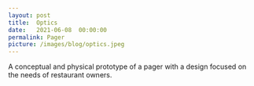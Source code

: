 ```yaml
---
layout: post
title:  Optics
date:   2021-06-08  00:00:00
permalink: Pager
picture: /images/blog/optics.jpeg
---
```


A conceptual and physical prototype of a pager with a design focused on the needs of restaurant owners. 


<!---
 This is the final project for the class Smart Product Design. My team developed both a functional and conceptual prototype of a innovative restaurant pager.

--->